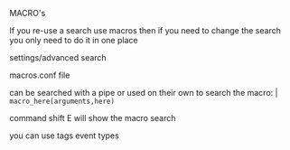 MACRO's

If you re-use a search use macros
then if you need to change the search you only need to do it in one place

settings/advanced search



macros.conf file

can be searched with a pipe or used on their own
to search the macro:
| `macro_here(arguments,here)`


command shift E will show the macro search

you can use
tags
event types

